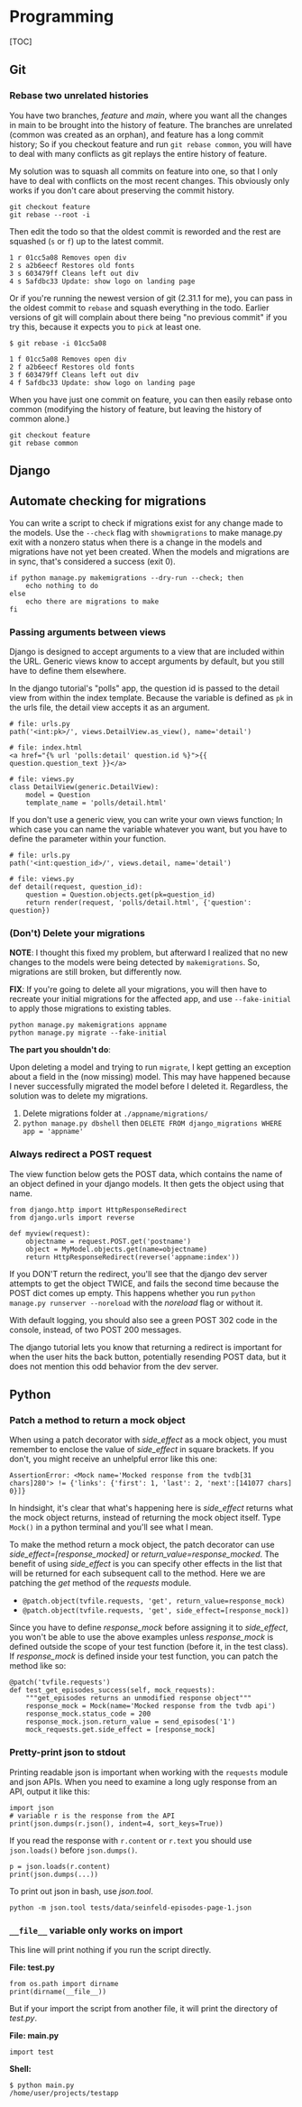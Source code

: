 Programming
===========

[TOC]


Git
---

### Rebase two unrelated histories

You have two branches, *feature* and *main*, where you want all the changes in main to be brought into the history of feature. The branches are unrelated (common was created as an orphan), and feature has a long commit history; So if you checkout feature and run `git rebase common`, you will have to deal with many conflicts as git replays the entire history of feature. 

My solution was to squash all commits on feature into one, so that I only have to deal with conflicts on the most recent changes. This obviously only works if you don't care about preserving the commit history. 

    git checkout feature
    git rebase --root -i

Then edit the todo so that the oldest commit is reworded and the rest are squashed (`s` or `f`) up to the latest commit.

    1 r 01cc5a08 Removes open div
    2 s a2b6eecf Restores old fonts
    3 s 603479ff Cleans left out div
    4 s 5afdbc33 Update: show logo on landing page 

Or if you're running the newest version of git (2.31.1 for me), you can pass in the oldest commit to `rebase` and squash everything in the todo. Earlier versions of git will complain about there being "no previous commit" if you try this, because it expects you to `pick` at least one.

    $ git rebase -i 01cc5a08

    1 f 01cc5a08 Removes open div
    2 f a2b6eecf Restores old fonts
    3 f 603479ff Cleans left out div
    4 f 5afdbc33 Update: show logo on landing page 

When you have just one commit on feature, you can then easily rebase onto common (modifying the history of feature, but leaving the history of common alone.)

    git checkout feature
    git rebase common


Django
------

## Automate checking for migrations

You can write a script to check if migrations exist for any change made to the models. Use the `--check` flag with `showmigrations` to make manage.py exit with a nonzero status when there is a change in the models and migrations have not yet been created. When the models and migrations are in sync, that's considered a success (exit 0). 

    if python manage.py makemigrations --dry-run --check; then 
        echo nothing to do
    else
        echo there are migrations to make
    fi


### Passing arguments between views

Django is designed to accept arguments to a view that are included within the URL. Generic views know to accept arguments by default, but you still have to define them elsewhere.

In the django tutorial's "polls" app, the question id is passed to the detail view from within the index template. Because the variable is defined as `pk` in the urls file, the detail view accepts it as an argument. 

    # file: urls.py
    path('<int:pk>/', views.DetailView.as_view(), name='detail') 

    # file: index.html
    <a href="{% url 'polls:detail' question.id %}">{{ question.question_text }}</a>

    # file: views.py
    class DetailView(generic.DetailView):
        model = Question
        template_name = 'polls/detail.html'

If you don't use a generic view, you can write your own views function; In which case you can name the variable whatever you want, but you have to define the parameter within your function.

    # file: urls.py
    path('<int:question_id>/', views.detail, name='detail') 

    # file: views.py
    def detail(request, question_id):
        question = Question.objects.get(pk=question_id)
        return render(request, 'polls/detail.html', {'question': question})


### (Don't) Delete your migrations

__NOTE__: I thought this fixed my problem, but afterward I realized that no new changes to the models were being detected by `makemigrations`. So, migrations are still broken, but differently now.

__FIX__: If you're going to delete all your migrations, you will then have to recreate your initial migrations for the affected app, and use `--fake-initial` to apply those migrations to existing tables.

    python manage.py makemigrations appname
    python manage.py migrate --fake-initial

__The part you shouldn't do__:

Upon deleting a model and trying to run `migrate`, I kept getting an exception about a field in the (now missing) model. This may have happened because I never successfully migrated the model before I deleted it. Regardless, the solution was to delete my migrations.

1. Delete migrations folder at `./appname/migrations/`
2. `python manage.py dbshell` then `DELETE FROM django_migrations WHERE app = 'appname'`


### Always redirect a POST request

The view function below gets the POST data, which contains the name of an object defined in your django models. It then gets the object using that name.

    from django.http import HttpResponseRedirect
    from django.urls import reverse

    def myview(request):
        objectname = request.POST.get('postname')
        object = MyModel.objects.get(name=objectname)
        return HttpResponseRedirect(reverse('appname:index'))

If you DON'T return the redirect, you'll see that the django dev server attempts to get the object TWICE, and fails the second time because the POST dict comes up empty. This happens whether you run `python manage.py runserver --noreload` with the *noreload* flag or without it. 

With default logging, you should also see a green POST 302 code in the console, instead, of two POST 200 messages. 

The django tutorial lets you know that returning a redirect is important for when the user hits the back button, potentially resending POST data, but it does not mention this odd behavior from the dev server.


Python
------

### Patch a method to return a mock object

When using a patch decorator with *side_effect* as a mock object, you must remember to enclose the value of *side_effect* in square brackets. If you don't, you might receive an unhelpful error like this one:

    AssertionError: <Mock name='Mocked response from the tvdb[31 chars]280'> != {'links': {'first': 1, 'last': 2, 'next':[141077 chars] 0}]} 

In hindsight, it's clear that what's happening here is *side_effect* returns what the mock object returns, instead of returning the mock object itself. Type `Mock()` in a python terminal and you'll see what I mean.

To make the method return a mock object, the patch decorator can use *side_effect=[response_mocked]* or *return_value=response_mocked*. The benefit of using *side_effect* is you can specify other effects in the list that will be returned for each subsequent call to the method. Here we are patching the *get* method of the *requests* module.

- `@patch.object(tvfile.requests, 'get', return_value=response_mock)`
- `@patch.object(tvfile.requests, 'get', side_effect=[response_mock])`

Since you have to define *response_mock* before assigning it to *side_effect*, you won't be able to use the above examples unless *response_mock* is defined outside the scope of your test function (before it, in the test class). If *response_mock* is defined inside your test function, you can patch the method like so:

    @patch('tvfile.requests')
    def test_get_episodes_success(self, mock_requests):
        """get_episodes returns an unmodified response object"""
        response_mock = Mock(name='Mocked response from the tvdb api')
        response_mock.status_code = 200
        response_mock.json.return_value = send_episodes('1')
        mock_requests.get.side_effect = [response_mock]


### Pretty-print json to stdout

Printing readable json is important when working with the `requests` module and json APIs. When you need to examine a long ugly response from an API, output it like this:

    import json
    # variable r is the response from the API
    print(json.dumps(r.json(), indent=4, sort_keys=True))

If you read the response with `r.content` or `r.text` you should use `json.loads()` before `json.dumps()`.

    p = json.loads(r.content)
    print(json.dumps(...))

To print out json in bash, use *json.tool*.

    python -m json.tool tests/data/seinfeld-episodes-page-1.json


### `__file__` variable only works on import ###

This line will print nothing if you run the script directly.

__File: test.py__

    from os.path import dirname
    print(dirname(__file__))

But if your import the script from another file, it will print the directory of *test.py*.

__File: main.py__

    import test

__Shell:__

    $ python main.py
    /home/user/projects/testapp

